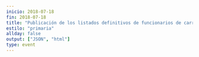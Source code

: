 ```yaml
---
inicio: 2018-07-18
fin: 2018-07-18
title: "Publicación de los listados definitivos de funcionarios de carrera que deben elegir destino provisional. Publicación de vacantes." 
estilo: "primaria"
allday: false
output: ["JSON", "html"]
type: event
---
```

